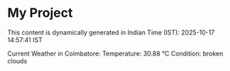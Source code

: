 # My Project

This content is dynamically generated in Indian Time (IST): 2025-10-17 14:57:41 IST


Current Weather in Coimbatore:
Temperature: 30.88 °C
Condition: broken clouds

